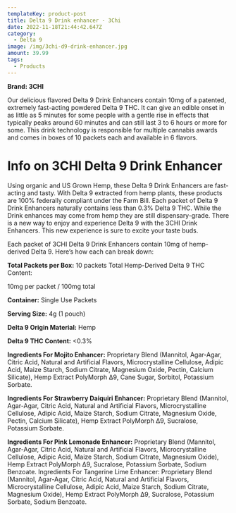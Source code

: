 ```yaml
---
templateKey: product-post
title: Delta 9 Drink enhancer - 3Chi
date: 2022-11-18T21:44:42.647Z
category:
  - Delta 9
image: /img/3chi-d9-drink-enhancer.jpg
amount: 39.99
tags:
  - Products
---
```

**Brand: 3CHI**

Our delicious flavored Delta 9 Drink Enhancers contain 10mg of a patented, extremely fast-acting powdered Delta 9 THC. It can give an edible onset in as little as 5 minutes for some people with a gentle rise in effects that typically peaks around 60 minutes and can still last 3 to 6 hours or more for some. This drink technology is responsible for multiple cannabis awards and comes in boxes of 10 packets each and available in 6 flavors.

# Info on 3CHI Delta 9 Drink Enhancer

Using organic and US Grown Hemp, these Delta 9 Drink Enhancers are fast-acting and tasty. With Delta 9 extracted from hemp plants, these products are 100% federally compliant under the Farm Bill. Each packet of Delta 9 Drink Enhancers naturally contains less than 0.3% Delta 9 THC. While the Drink enhances may come from hemp they are still dispensary-grade. There is a new way to enjoy and experience Delta 9 with the 3CHI Drink Enhancers. This new experience is sure to excite your taste buds.

Each packet of 3CHI Delta 9 Drink Enhancers contain 10mg of hemp-derived Delta 9. Here’s how each can break down:

**Total Packets per Box:** 10 packets Total Hemp-Derived Delta 9 THC Content: 

10mg per packet / 100mg total

**Container:** Single Use Packets

**Serving Size:** 4g (1 pouch)

**Delta 9 Origin Material:** Hemp

**Delta 9 THC Content:** <0.3%


**Ingredients For Mojito Enhancer:** Proprietary Blend (Mannitol, Agar-Agar, Citric Acid, Natural and Artificial Flavors, Microcrystalline Cellulose, Adipic Acid, Maize Starch, Sodium Citrate, Magnesium Oxide, Pectin, Calcium Silicate), Hemp Extract PolyMorph ∆9, Cane Sugar, Sorbitol, Potassium Sorbate.

**Ingredients For Strawberry Daiquiri Enhancer:** Proprietary Blend (Mannitol, Agar-Agar, Citric Acid, Natural and Artificial Flavors, Microcrystalline Cellulose, Adipic Acid, Maize Starch, Sodium Citrate, Magnesium Oxide, Pectin, Calcium Silicate), Hemp Extract PolyMorph ∆9, Sucralose, Potassium Sorbate.

**Ingredients For Pink Lemonade Enhancer:** Proprietary Blend (Mannitol, Agar-Agar, Citric Acid, Natural and Artificial Flavors, Microcrystalline Cellulose, Adipic Acid, Maize Starch, Sodium Citrate, Magnesium Oxide), Hemp Extract PolyMorph ∆9, Sucralose, Potassium Sorbate, Sodium Benzoate.
Ingredients For Tangerine Lime Enhancer: Proprietary Blend (Mannitol, Agar-Agar, Citric Acid, Natural and Artificial Flavors, Microcrystalline Cellulose, Adipic Acid, Maize Starch, Sodium Citrate, Magnesium Oxide), Hemp Extract PolyMorph ∆9, Sucralose, Potassium Sorbate, Sodium Benzoate.